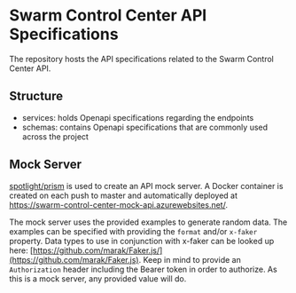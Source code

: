 # Swarm Control Center API Specifications

The repository hosts the API specifications related to the Swarm Control Center API.

## Structure

  - services: holds Openapi specifications regarding the endpoints
  - schemas: contains Openapi specifications that are commonly used across the project

## Mock Server

[spotlight/prism](https://github.com/stoplightio/prism) is used to create an API mock server.
A Docker container is created on each push to master and automatically deployed at https://swarm-control-center-mock-api.azurewebsites.net/.

The mock server uses the provided examples to generate random data. The examples can be specified with providing the `format` and/or `x-faker` property. Data types to use in conjunction with x-faker can be looked up here: [https://github.com/marak/Faker.js/](https://github.com/marak/Faker.js). Keep in mind to provide an `Authorization` header including the Bearer token in order to authorize. As this is a mock server, any provided value will do.
